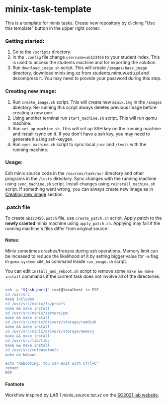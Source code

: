# minix-task-template

This is a template for minix tasks. Create new repository by clicking "Use this template" button in the upper right corner.

### Getting started:
1. Go to the `/scripts` directory.
1. In the `.config` file change `username=ab123456` to your student index. This is used to access the students machine and for exporting the solution.
1. Run `download_image.sh` script. This will create `/images/base_image` directory, download minix.img.xz from students.mimuw.edu.pl and decompress it.
You may need to provide your password during this step.

### Creating new image:
1. Run `create_image.sh` script. This will create new `minix.img` in the `/images` directory. 
Re-running this script always deletes previous image before creating a new one.
1. Using another terminal run `start_machine.sh` script. This will run qemu machine.
1. Run `set_up_machine.sh`. This will set up SSH key on the running machine and install rsync on it. 
If you don't have a ssh key, you may need to generate it using ssh-keygen.
1. Run `sync_machine.sh` script to sync local `/usr` and `/tests` with the running machine.

### Usage:
Edit minix source code in the `/sources/task/usr` directory and other programs in the `/tests` directory.
Sync changes with the running machine using `sync_machine.sh` script. Install changes using `reinstall_machine.sh` script.
If something went wrong, you can always create new image as in [Creating new image](#creating-new-image) section. 

### .patch file
To create `ab123456.patch` file, use `create_patch.sh` script. 
Apply patch to the **newly craeted** minix machine using `apply_patch.sh`.
Applying may fail if the running machine's files differ from original source.

#### Notes:
Minix sometimes crashes/freezes during ssh operations. 
Memory limit can be inceased to reduce the likelihood of it by setting bigger value for `-m` flag in `qemu-system-x86_64` command inside `run_image.sh` script.


You can edit `install_and_reboot.sh` script to remove some `make && make install` commands if the current task does not involve all of the directories.
```bash

ssh -p "${ssh_port}" root@localhost << EOF
cd /usr/src
make includes
cd /usr/src/minix/fs/procfs
make && make install
cd /usr/src/minix/servers/pm
make && make install
cd /usr/src/minix/drivers/storage/ramdisk
make && make install
cd /usr/src/minix/drivers/storage/memory
make && make install
cd /usr/src/lib/libc
make && make install
cd /usr/src/releasetools
make do-hdboot

echo "Rebooting. You can exit with Ctrl+C"
reboot
EOF
```
#### Footnote
Workflow inspired by *LAB 1 minix_source.tar.xz* on the [SO2021 lab website](https://www.mimuw.edu.pl/~mb346851/SO2021/).

